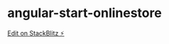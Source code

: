 # angular-start-onlinestore

[Edit on StackBlitz ⚡️](https://stackblitz.com/edit/angular-start-onlinestore)